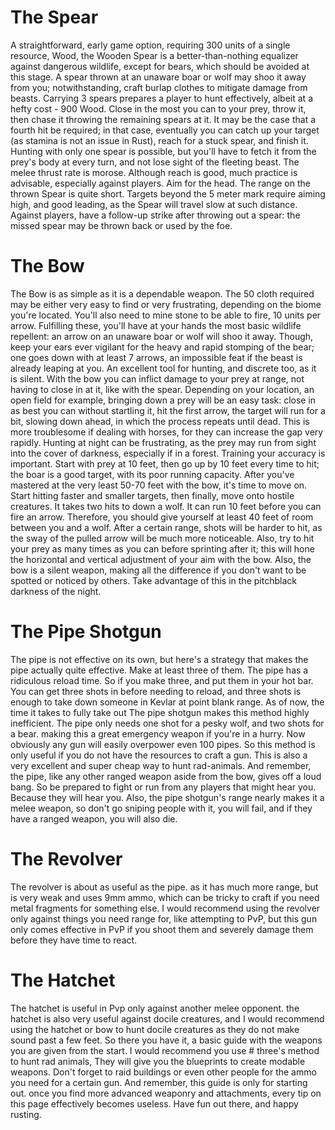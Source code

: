 # The Spear

A straightforward, early game option, requiring 300 units of a single resource, Wood, the Wooden Spear is a better-than-nothing equalizer against dangerous wildlife, except for bears, which should be avoided at this stage. A spear thrown at an unaware boar or wolf may shoo it away from you; notwithstanding, craft burlap clothes to mitigate damage from beasts.
Carrying 3 spears prepares a player to hunt effectively, albeit at a hefty cost - 900 Wood. Close in the most you can to your prey, throw it, then chase it throwing the remaining spears at it. It may be the case that a fourth hit be required; in that case, eventually you can catch up your target (as stamina is not an issue in Rust), reach for a stuck spear, and finish it. Hunting with only one spear is possible, but you'll have to fetch it from the prey's body at every turn, and not lose sight of the fleeting beast.
The melee thrust rate is morose. Although reach is good, much practice is advisable, especially against players. Aim for the head.
The range on the thrown Spear is quite short. Targets beyond the 5 meter mark require aiming high, and good leading, as the Spear will travel slow at such distance. Against players, have a follow-up strike after throwing out a spear: the missed spear may be thrown back or used by the foe.
# The Bow

The Bow is as simple as it is a dependable weapon. The 50 cloth required may be either very easy to find or very frustrating, depending on the biome you're located. You'll also need to mine stone to be able to fire, 10 units per arrow. Fulfilling these, you'll have at your hands the most basic wildlife repellent: an arrow on an unaware boar or wolf will shoo it away. Though, keep your ears ever vigilant for the heavy and rapid stomping of the bear; one goes down with at least 7 arrows, an impossible feat if the beast is already leaping at you.
An excellent tool for hunting, and discrete too, as it is silent. With the bow you can inflict damage to your prey at range, not having to close in at it, like with the spear. Depending on your location, an open field for example, bringing down a prey will be an easy task: close in as best you can without startling it, hit the first arrow, the target will run for a bit, slowing down ahead, in which the process repeats until dead. This is more troublesome if dealing with horses, for they can increase the gap very rapidly. Hunting at night can be frustrating, as the prey may run from sight into the cover of darkness, especially if in a forest.
Training your accuracy is important. Start with prey at 10 feet, then go up by 10 feet every time to hit; the boar is a good target, with its poor running capacity. After you've mastered at the very least 50-70 feet with the bow, it's time to move on. Start hitting faster and smaller targets, then finally, move onto hostile creatures. It takes two hits to down a wolf. It can run 10 feet before you can fire an arrow. Therefore, you should give yourself at least 40 feet of room between you and a wolf. After a certain range, shots will be harder to hit, as the sway of the pulled arrow will be much more noticeable. Also, try to hit your prey as many times as you can before sprinting after it; this will hone the horizontal and vertical adjustment of your aim with the bow.
Also, the bow is a silent weapon, making all the difference if you don't want to be spotted or noticed by others. Take advantage of this in the pitchblack darkness of the night.
# The Pipe Shotgun

The pipe is not effective on its own, but here's a strategy that makes the pipe actually quite effective.
Make at least three of them. The pipe has a ridiculous reload time. So if you make three, and put them in your hot bar. You can get three shots in before needing to reload, and three shots is enough to take down someone in Kevlar at point blank range.
As of now, the time it takes to fully take out The pipe shotgun makes this method highly inefficient.
The pipe only needs one shot for a pesky wolf, and two shots for a bear. making this a great emergency weapon if you're in a hurry.
Now obviously any gun will easily overpower even 100 pipes. So this method is only useful if you do not have the resources to craft a gun.
This is also a very excellent and super cheap way to hunt rad-animals.
And remember, the pipe, like any other ranged weapon aside from the bow, gives off a loud bang. So be prepared to fight or run from any players that might hear you. Because they will hear you.
Also, the pipe shotgun's range nearly makes it a melee weapon, so don't go sniping people with it, you will fail, and if they have a ranged weapon, you will also die.
# The Revolver

The revolver is about as useful as the pipe. as it has much more range, but is very weak and uses 9mm ammo, which can be tricky to craft if you need metal fragments for something else. I would recommend using the revolver only against things you need range for, like attempting to PvP, but this gun only comes effective in PvP if you shoot them and severely damage them before they have time to react.
# The Hatchet

The hatchet is useful in Pvp only against another melee opponent. the hatchet is also very useful against docile creatures, and I would recommend using the hatchet or bow to hunt docile creatures as they do not make sound past a few feet.
So there you have it, a basic guide with the weapons you are given from the start. I would recommend you use # three's method to hunt rad animals, They will give you the blueprints to create modable weapons. Don't forget to raid buildings or even other people for the ammo you need for a certain gun.
And remember, this guide is only for starting out. once you find more advanced weaponry and attachments, every tip on this page effectively becomes useless.
Have fun out there, and happy rusting.

